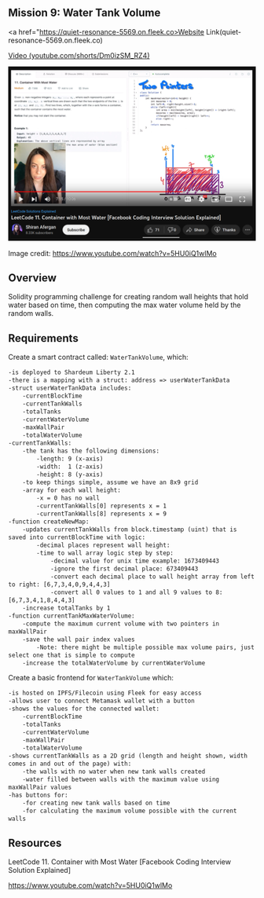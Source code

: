 ## Mission 9: Water Tank Volume

<a href="https://quiet-resonance-5569.on.fleek.co>Website Link(quiet-resonance-5569.on.fleek.co)</a>

<a href="https://youtube.com/shorts/Dm0izSM_RZ4"> Video (youtube.com/shorts/Dm0izSM_RZ4)</a>

<img src="images/waterflowPointers.png" alt="waterflowPointers"/>

Image credit: https://www.youtube.com/watch?v=5HU0iQ1wlMo

## Overview

Solidity programming challenge for
creating random wall heights that hold water based on time, then computing the max water volume held by the random walls.

## Requirements

Create a smart contract called: ```WaterTankVolume```, which:

    -is deployed to Shardeum Liberty 2.1
    -there is a mapping with a struct: address => userWaterTankData
    -struct userWaterTankData includes:
        -currentBlockTime
        -currentTankWalls
        -totalTanks
        -currentWaterVolume
        -maxWallPair
        -totalWaterVolume
    -currentTankWalls:
        -the tank has the following dimensions:
            -length: 9 (x-axis)
            -width:  1 (z-axis)
            -height: 8 (y-axis)
        -to keep things simple, assume we have an 8x9 grid
        -array for each wall height:
            -x = 0 has no wall 
            -currentTankWalls[0] represents x = 1 
            -currentTankWalls[8] represents x = 9
    -function createNewMap:
        -updates currentTankWalls from block.timestamp (uint) that is saved into currentBlockTime with logic:
            -decimal places represent wall height:
            -time to wall array logic step by step:
                -decimal value for unix time example: 1673409443
                -ignore the first decimal place: 673409443
                -convert each decimal place to wall height array from left to right: [6,7,3,4,0,9,4,4,3]
                -convert all 0 values to 1 and all 9 values to 8: [6,7,3,4,1,8,4,4,3]
        -increase totalTanks by 1
    -function currentTankMaxWaterVolume:
        -compute the maximum current volume with two pointers in maxWallPair
        -save the wall pair index values
            -Note: there might be multiple possible max volume pairs, just select one that is simple to compute
        -increase the totalWaterVolume by currentWaterVolume

Create a basic frontend for ```WaterTankVolume``` which:

    -is hosted on IPFS/Filecoin using Fleek for easy access
    -allows user to connect Metamask wallet with a button
    -shows the values for the connected wallet: 
        -currentBlockTime
        -totalTanks
        -currentWaterVolume
        -maxWallPair
        -totalWaterVolume
    -shows currentTankWalls as a 2D grid (length and height shown, width comes in and out of the page) with:
        -the walls with no water when new tank walls created
        -water filled between walls with the maximum value using maxWallPair values
    -has buttons for:
        -for creating new tank walls based on time
        -for calculating the maximum volume possible with the current walls

## Resources

LeetCode 11. Container with Most Water [Facebook Coding Interview Solution Explained] 

https://www.youtube.com/watch?v=5HU0iQ1wlMo
